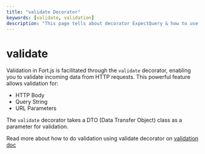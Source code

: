 ```yaml
---
title: "validate Decorator"
keywords: [validate, validation]
description: "This page tells about decorator ExpectQuery & how to use this."
---
```


# validate

Validation in Fort.js is facilitated through the `validate` decorator, enabling you to validate incoming data from HTTP requests. This powerful feature allows validation for:

* HTTP Body
* Query String
* URL Parameters

The `validate` decorator takes a DTO (Data Transfer Object) class as a parameter for validation. 

Read more about how to do validation using validate decorator on [validation doc](/docs/validation.md)
